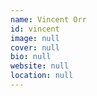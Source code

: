 ```yaml
---
name: Vincent Orr
id: vincent
image: null
cover: null
bio: null
website: null
location: null
---
```

